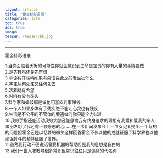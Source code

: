 ```yaml
---
layout: article
title: "霍金精彩语录"
categories: life
toc: true
ads: true
image:
teaser: /teaser/bk.jpg
---
```


---

霍金精彩语录

1.当你面临着夭折的可能性你就会意识到生命是宝贵的你有大量的事情要做  
2.是先有鸡还是先有蛋  
3.宇宙有开端吗如果有的话在此之前发生过什么  
4.宇宙从何处来又往何处去  
5.活着就有希望  
6.时间有没有尽头  
7.科学家和娼妓都是做他们喜欢的事赚钱  
8.一个人如果身体有了残疾绝不能让心灵也有残疾  
9.生活是不公平的不管你的境遇如何你只能全力以赴  
10.我的手指还能活动我的大脑还能思考我有终身追求的理想有我爱和爱我的亲人和朋友对了我还有一颗感恩的心……在一次新闻发布会上一位女记者提出一个苛刻的问题但霍金还是以恬静的微笑这样回答霍金不仅以他的成就征服了科学界也以他顽强搏斗的精神征服了世界。  
11.虽然我行动不便说话需要机器的帮助但是我的思想是自由的  
12.我们一世人被教导很多常识但常识往往只是偏见的代名词